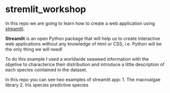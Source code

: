 # stremlit_workshop

In this repo we are going to learn how to create a web application using [streamlit](https://streamlit.io/). 

**Streamlit** is an open Python package that will help us to create interactive web applications without any knowledge of html or CSS, i.e. Python will be the only thing we will need!

To do this example I used a worldwide seaweed information with the objetive to characterice their distribution and introduce a little description of each species cointained in the dataset. 

In this repo you can see two examples of streamlit app:
    1. The macroalgae library
    2. Iris species predictive species
